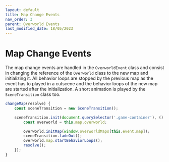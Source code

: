 ```yaml
---
layout: default
title: Map Change Events
nav_order: 3
parent: Overworld Events
last_modified_date: 18/05/2023
---
```


# Map Change Events

The map change events are handled in the `OverworldEvent` class and consist in changing the reference of the `Overworld` class to the new map and initializing it. All behavior loops are stopped by the previous map as the event has to played in a cutscene and the behavior loops of the new map are started after the initialization. A short animation is played by the `SceneTransition` class too.

```js
changeMap(resolve) {
    const sceneTransition = new SceneTransition();

    sceneTransition.init(document.querySelector('.game-container'), () => {
        const overworld = this.map.overworld;

        overworld.initMap(window.overworldMaps[this.event.map]);
        sceneTransition.fadeOut();
        overworld.map.startBehaviorLoops();
        resolve();
    });
}
```
